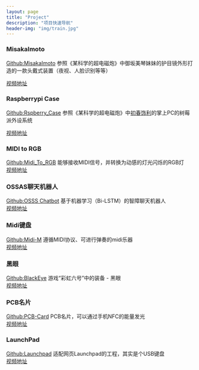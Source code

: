 ```yaml
---
layout: page
title: "Project"
description: "项目快速导航"
header-img: "img/train.jpg"
---
```


### MisakaImoto

[Github:MisakaImoto](https://github.com/Dimsmary/MisakaImoto) 参照《某科学的超电磁炮》中御坂美琴妹妹的护目镜外形打造的一款头戴式装置（夜视、人脸识别等等）

[视频地址](https://www.bilibili.com/video/BV1Uk4y1m7kd)

### Raspberrypi Case

[Github:Rspberry_Case](https://github.com/Dimsmary/Raspberry_Case) 参照《某科学的超电磁炮》中<u>初春饰利</u>的掌上PC的树莓派外设系统 

[视频地址](https://www.bilibili.com/video/BV1jz4y1d7v1)


### MIDI to RGB

[Github:Midi_To_RGB](https://github.com/Dimsmary/Midi_To_RGB) 能够接收MIDI信号，并转换为动感的灯光闪烁的RGB灯  
[视频地址](https://www.bilibili.com/video/BV1aC4y1H78w)

### OSSAS聊天机器人

[Github:OSSS Chatbot](https://github.com/Dimsmary/Ossas_ChatBot) 基于机器学习（Bi-LSTM）的智障聊天机器人  
[视频地址](https://www.bilibili.com/video/BV1LQ4y1K7r7/)

### Midi键盘
[Github:Midi-M](https://github.com/Dimsmary/Midi-M) 遵循MIDI协议、可进行弹奏的midi乐器  
[视频地址](https://www.bilibili.com/video/av87561317)

### 黑眼  

[Github:BlackEye](https://github.com/Dimsmary/BlackEye) 游戏“彩虹六号”中的装备 - 黑眼  
[视频地址](https://www.bilibili.com/video/av79494813)

### PCB名片  

[Github:PCB-Card](https://github.com/Dimsmary/PCB-Card) PCB名片，可以通过手机NFC的能量发光  
[视频地址](https://www.bilibili.com/video/av68564711)

### LaunchPad  

[Github:Launchpad](https://github.com/Dimsmary/MagePad) 适配网页Launchpad的工程，其实是个USB键盘  
[视频地址](https://www.bilibili.com/video/av67710146)

